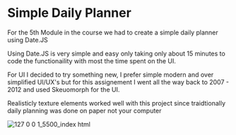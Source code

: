 # Simple Daily Planner
For the 5th Module in the course we had to create a simple daily planner 
using Date.JS

Using Date.JS is very simple and easy only taking only about 15 minutes to 
code the functionaility with most the time spent on the UI.

For UI I decided to try something new, I prefer simple modern and over simplified UI/UX's 
but for this assignement I went all the way back to 2007 - 2012 and used Skeuomorph for the UI.

Realisticly texture elements worked well with this project since traidtionally daily planning
was done on paper not your computer

![127 0 0 1_5500_index html](https://github.com/hnm938/day-planner-bootcamp/assets/32249670/af1d6351-e5c5-4063-a050-3d0048c3f6f0)

